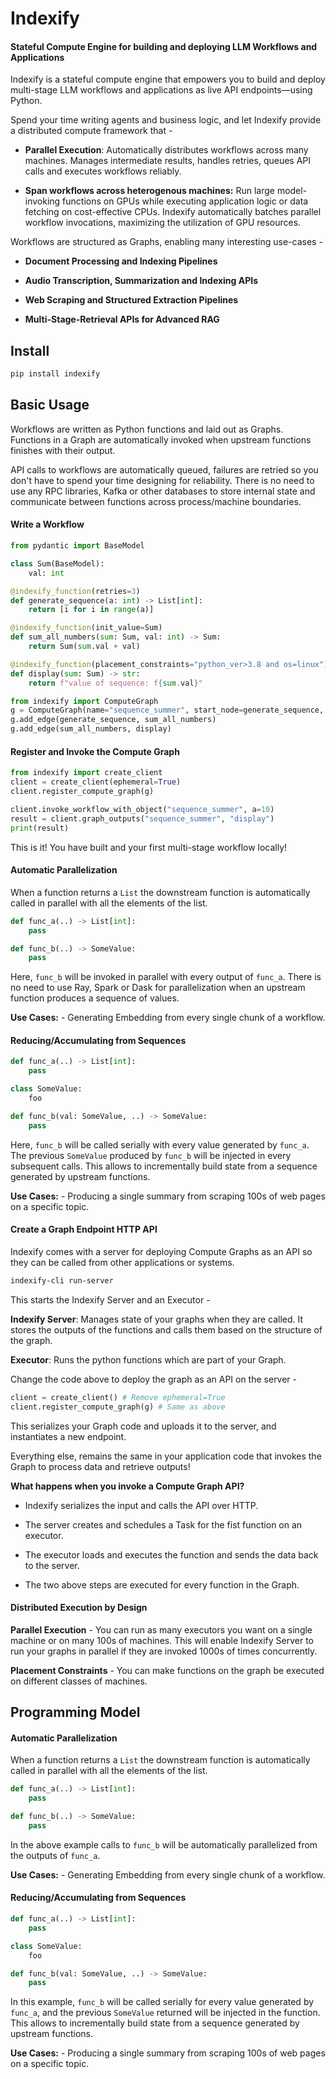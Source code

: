 # Indexify 

#### Stateful Compute Engine for building and deploying LLM Workflows and Applications

Indexify is a stateful compute engine that empowers you to build and deploy multi-stage LLM workflows and applications as live API endpoints—using Python. 

Spend your time writing agents and business logic, and let Indexify provide a distributed compute framework that - 

* **Parallel Execution**: Automatically distributes workflows across many machines. Manages intermediate results, handles retries, queues API calls and executes workflows reliably.

* **Span workflows across heterogenous machines:** Run large model-invoking functions on GPUs while executing application logic or data fetching on cost-effective CPUs. Indexify automatically batches parallel workflow invocations, maximizing the utilization of GPU resources.

Workflows are structured as Graphs, enabling many interesting use-cases -

- **Document Processing and Indexing Pipelines**

- **Audio Transcription, Summarization and Indexing APIs**

- **Web Scraping and Structured Extraction Pipelines**

- **Multi-Stage-Retrieval APIs for Advanced RAG**


## Install 
```bash
pip install indexify
```

## Basic Usage 

Workflows are written as Python functions and laid out as Graphs. Functions in a Graph are automatically invoked when upstream functions finishes with their output.

API calls to workflows are automatically queued, failures are retried so you don't have to spend your time designing for reliability. There is no need to use any RPC libraries, Kafka or other databases to store internal state and communicate between functions across process/machine boundaries.

#### Write a Workflow 
```python
from pydantic import BaseModel

class Sum(BaseModel):
    val: int

@indexify_function(retries=3)
def generate_sequence(a: int) -> List[int]:
    return [i for i in range(a)]

@indexify_function(init_value=Sum)
def sum_all_numbers(sum: Sum, val: int) -> Sum:
    return Sum(sum.val + val)

@indexify_function(placement_constraints="python_ver>3.8 and os=linux")
def display(sum: Sum) -> str:
    return f"value of sequence: f{sum.val}"

from indexify import ComputeGraph
g = ComputeGraph(name="sequence_summer", start_node=generate_sequence, description="Simple Sequence Summer")
g.add_edge(generate_sequence, sum_all_numbers)
g.add_edge(sum_all_numbers, display)
```

#### Register and Invoke the Compute Graph 
```python
from indexify import create_client 
client = create_client(ephemeral=True)
client.register_compute_graph(g)

client.invoke_workflow_with_object("sequence_summer", a=10)
result = client.graph_outputs("sequence_summer", "display")
print(result)
```

This is it! You have built and your first multi-stage workflow locally! 

#### Automatic Parallelization 

When a function returns a `List` the downstream function is automatically called in parallel with all the elements of the list.

```python
def func_a(..) -> List[int]:
    pass

def func_b(..) -> SomeValue:
    pass
```

Here, `func_b` will be invoked in parallel with every output of `func_a`. There is no need to use Ray, Spark or Dask for parallelization when an upstream function produces a sequence of values.

**Use Cases:** - Generating Embedding from every single chunk of a workflow.

#### Reducing/Accumulating from Sequences

```python
def func_a(..) -> List[int]:
    pass

class SomeValue:
    foo

def func_b(val: SomeValue, ..) -> SomeValue:
    pass
```

Here, `func_b` will be called serially with every value generated by `func_a`. The previous `SomeValue` produced by `func_b` will be injected in every subsequent calls. This allows to incrementally build state from a sequence generated by upstream functions.

**Use Cases:** - Producing a single summary from scraping 100s of web pages on a specific topic.

#### Create a Graph Endpoint HTTP API  

Indexify comes with a server for deploying Compute Graphs as an API so they can be called from other applications or systems.

```bash
indexify-cli run-server
```

This starts the Indexify Server and an Executor - 

**Indexify Server**: Manages state of your graphs when they are called. It stores the outputs of the functions and calls them based on the structure of the graph. 

**Executor**: Runs the python functions which are part of your Graph.

Change the code above to deploy the graph as an API on the server -

```python
client = create_client() # Remove ephemeral=True
client.register_compute_graph(g) # Same as above
```

This serializes your Graph code and uploads it to the server, and instantiates a new endpoint.

Everything else, remains the same in your application code that invokes the Graph to process data and retrieve outputs! 

**What happens when you invoke a Compute Graph API?**

* Indexify serializes the input and calls the API over HTTP. 

* The server creates and schedules a Task for the fist function on an executor.

* The executor loads and executes the function and sends the data back to the server.

* The two above steps are executed for every function in the Graph. 

#### Distributed Execution by Design 

**Parallel Execution** - You can run as many executors you want on a single machine or on many 100s of machines. This will enable Indexify Server to run your graphs in parallel if they are invoked 1000s of times concurrently. 

**Placement Constraints** - You can make functions on the graph be executed on different classes of machines.

## Programming Model 

#### Automatic Parallelization 

When a function returns a `List` the downstream function is automatically called in parallel with all the elements of the list.

```python
def func_a(..) -> List[int]:
    pass

def func_b(..) -> SomeValue:
    pass
```

In the above example calls to `func_b` will be automatically parallelized from the outputs of `func_a`. 

**Use Cases:** - Generating Embedding from every single chunk of a workflow.

#### Reducing/Accumulating from Sequences

```python
def func_a(..) -> List[int]:
    pass

class SomeValue:
    foo

def func_b(val: SomeValue, ..) -> SomeValue:
    pass
```

In this example, `func_b` will be called serially for every value generated by `func_a`, and the previous `SomeValue` returned will 
be injected in the function. This allows to incrementally build state from a sequence generated by upstream functions.

**Use Cases:** - Producing a single summary from scraping 100s of web pages on a specific topic.
